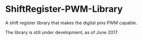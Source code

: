 # ShiftRegister-PWM-Library
A shift register library that makes the digital pins PWM capable.

The library is still under development, as of June 2017.